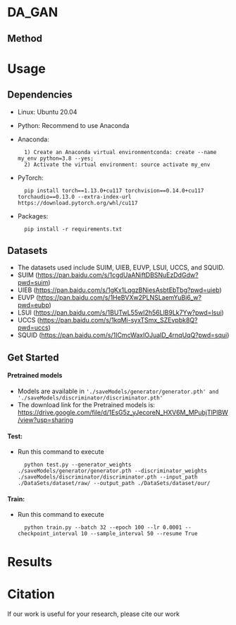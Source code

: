 # DA_GAN

## Method

# Usage
## Dependencies
- Linux: Ubuntu 20.04

- Python: Recommend to use Anaconda

- Anaconda:

        1) Create an Anaconda virtual environmentconda: create --name my_env python=3.8 --yes;
        2) Activate the virtual environment: source activate my_env
- PyTorch: 

        pip install torch==1.13.0+cu117 torchvision==0.14.0+cu117 torchaudio==0.13.0 --extra-index-url https://download.pytorch.org/whl/cu117        
- Packages:

        pip install -r requirements.txt

## Datasets
- The datasets used include SUIM, UIEB, EUVP, LSUI, UCCS, and SQUID.
- SUIM (https://pan.baidu.com/s/1cgdUaANiftDBSNuEzDdGdw?pwd=suim)
- UIEB (https://pan.baidu.com/s/1gKx1LqgzBNiesAsbtEbTbg?pwd=uieb)
- EUVP (https://pan.baidu.com/s/1HeBVXw2PLNSLaemYuBi6_w?pwd=eubp)
- LSUI (https://pan.baidu.com/s/1BUTwL55wI2h56LlB9Lk7Yw?pwd=lsui)
- UCCS (https://pan.baidu.com/s/1kqMi-syxTSmx_SZEvpbk8Q?pwd=uccs)
- SQUID (https://pan.baidu.com/s/1ICmcWaxIOJuaID_4rnqUqQ?pwd=squi)
## Get Started
#### Pretrained models
- Models are available in ```'./saveModels/generator/generator.pth' and './saveModels/discriminator/discriminator.pth'```
- The download link for the Pretrained models is: https://drive.google.com/file/d/1EsG5z_yJecoreN_HXV6M_MPubjTlPlBW/view?usp=sharing
#### Test:
- Run this command to execute

        python test.py --generator_weights ./saveModels/generator/generator.pth --discriminator_weights ./saveModels/discriminator/discriminator.pth --input_path ./DataSets/dataset/raw/ --output_path ./DataSets/dataset/our/
#### Train:
- Run this command to execute

        python train.py --batch 32 --epoch 100 --lr 0.0001 --checkpoint_interval 10 --sample_interval 50 --resume True 

# Results

# Citation
If our work is useful for your research, please cite our work
